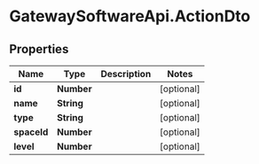 # GatewaySoftwareApi.ActionDto

## Properties
Name | Type | Description | Notes
------------ | ------------- | ------------- | -------------
**id** | **Number** |  | [optional] 
**name** | **String** |  | [optional] 
**type** | **String** |  | [optional] 
**spaceId** | **Number** |  | [optional] 
**level** | **Number** |  | [optional] 


